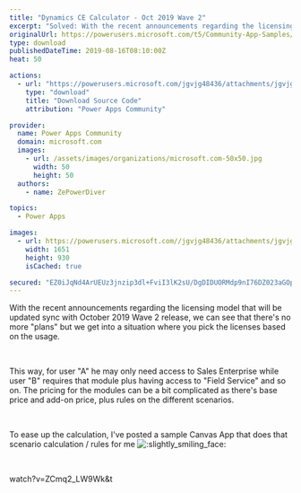 ```yaml
---
title: "Dynamics CE Calculator - Oct 2019 Wave 2"
excerpt: "Solved: With the recent announcements regarding the licensing model that will be updated sync with October 2019 Wave 2 release, we can see that"
originalUrl: https://powerusers.microsoft.com/t5/Community-App-Samples/Dynamics-CE-Calculator-Oct-2019-Wave-2/td-p/342525
type: download
publishedDateTime: 2019-08-16T08:10:00Z
heat: 50

actions:
  - url: "https://powerusers.microsoft.com/jgvjg48436/attachments/jgvjg48436/AppFeedbackGallery/227/1/License%20Calculator.msapp"
    type: "download"
    title: "Download Source Code"
    attribution: "Power Apps Community"

provider:
  name: Power Apps Community
  domain: microsoft.com
  images:
    - url: /assets/images/organizations/microsoft.com-50x50.jpg
      width: 50
      height: 50
  authors:
    - name: ZePowerDiver

topics:
  - Power Apps

images:
  - url: https://powerusers.microsoft.com//jgvjg48436/attachments/jgvjg48436/AppFeedbackGallery/222/1/2019-08-16_10-23-06.png
    width: 1651
    height: 930
    isCached: true

secured: "EZ0iJqNd4ArUEUz3jnzip3dl+FviI3lK2sU/DgDIDUORMdp9nI76DZ023aGOp8fylH1noFaJHDiPk+NMYCP/iPI7AVN99d/NAvWf5u213OSAf2kyCw65qiXneCooz9akZBfY5679+pWOirw8jd34rcc+02Eo7zwFY6MJg5i13mnvfzsm+JJI3uQDyVFzfOCxMwTn6RGTObBJmztRASnIp5KJgx4lkIn7ZaWeG1szADIreeS9iCQ8cWZz4OjHC7negZA9SAXhkLb+gb2SKAydAoS1t1VtG9WJUtfPzZLQZc3K0fuetoHxzI88Qon1qRLfkS/DcO/MNPOaRNXSBIAKTALjrOH0rZ/soPELf6uD1tn7bPbezI7hP0SVBGMFeLoVOWBt2WB83JLcTDjk49isbA==;V/4XbHcyJaStt7tc2lGHaw=="
---
```

<div><p>With the recent announcements regarding the licensing model that will be updated sync with October 2019 Wave 2 release, we can see that there's no more "plans" but we get into a situation where you pick the licenses based on the usage.</p></div><div><p>&nbsp;</p></div><div><p>This way, for user "A" he may only need access to Sales Enterprise while user "B" requires that module plus having access to "Field Service" and so on. The pricing for the modules can be a bit complicated as there's base price and add-on price, plus rules on the different scenarios.</p></div><div><p>&nbsp;</p></div><div><p>To ease up the calculation, I've posted a sample Canvas App that does that scenario calculation / rules for me <img class="lia-deferred-image lia-image-emoji" src="/html/emoticons/1f642.png" alt=":slightly_smiling_face:" title=":slightly_smiling_face:"></p></div><p>&nbsp;</p><p><span class="videoUrl">watch?v=ZCmq2_LW9Wk&amp;t</span></p>

